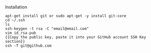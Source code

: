 Installation

    apt-get install git or sudo apt-get -y install git-core
    cd ~/.ssh
    ls
    ssh-keygen -t rsa -C "email@email.com"
    vim id_rsa.pub
    {{Copy the public key, paste it into your GitHub account SSH Key section}}
    ssh -T git@github.com
